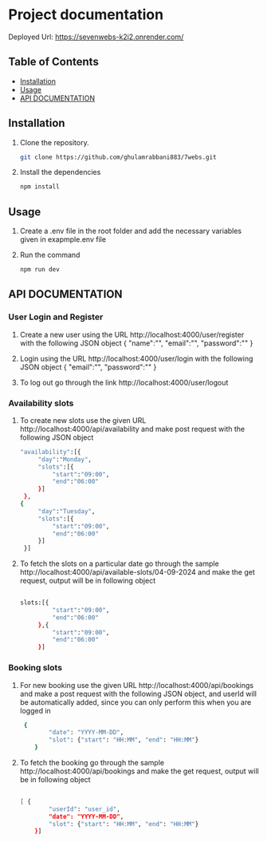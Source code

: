 # Project documentation

 Deployed Url: https://sevenwebs-k2i2.onrender.com/

## Table of Contents

- [Installation](#installation)
- [Usage](#usage)
- [API DOCUMENTATION](#contributing)

## Installation

1. Clone the repository.
   ```bash
   git clone https://github.com/ghulamrabbani883/7webs.git
   
2. Install the dependencies
   ```bash
   npm install

## Usage

1. Create a .env file in the root folder and add the necessary variables given in exapmple.env file
   
2. Run the command
   ```bash
   npm run dev

## API DOCUMENTATION

### User Login and Register

1. Create a new user using the URL   http://localhost:4000/user/register with the following JSON object
     {
       "name":"",
       "email":"",
       "password":""
     }

2. Login using the URL      http://localhost:4000/user/login with the following JSON object
     {
       "email":"",
       "password":""
     }

3. To log out go through the link http://localhost:4000/user/logout



### Availability slots

1. To create new slots use the given  URL http://localhost:4000/api/availability and make post request with the following JSON object
   ```bash
   "availability":[{
        "day":"Monday",
        "slots":[{
            "start":"09:00",
            "end":"06:00"
        }]
    },
   {
        "day":"Tuesday",
        "slots":[{
            "start":"09:00",
            "end":"06:00"
        }]
    }]

2. To fetch the  slots on a particular date go through the sample http://localhost:4000/api/available-slots/04-09-2024 and make the get request, output will be in following object
   ```bash
    
   slots:[{
            "start":"09:00",
            "end":"06:00"
        },{
            "start":"09:00",
            "end":"06:00"
        }]

### Booking slots

1. For new booking  use the given  URL http://localhost:4000/api/bookings and make a post request with the following JSON object, and userId will be automatically added, since you can only perform this when you are logged in
   ```bash
    {
           "date": "YYYY-MM-DD",
           "slot": {"start": "HH:MM", "end": "HH:MM"}
       }
2. To fetch the  booking  go through the sample http://localhost:4000/api/bookings and make the get request, output will be in following object
   ```bash
    
   [ {
           "userId": "user_id",
           "date": "YYYY-MM-DD",
           "slot": {"start": "HH:MM", "end": "HH:MM"}
       }]

